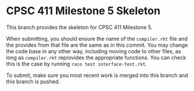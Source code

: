 # CPSC 411 Milestone 5 Skeleton
This branch provides the skeleton for CPSC 411 Milestone 5.

When submitting, you should ensure the name of the `compiler.rkt` file and the
provides from that file are the same as in this commit.
You may change the code base in any other way, including moving code to other
files, as long as `compiler.rkt` reprovides the appropriate functions.
You can check this is the case by running `raco test interface-test.rkt`.

To submit, make sure you most recent work is merged into this branch and this
branch is pushed.
